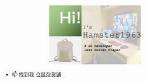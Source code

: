 <p align="center">
  <img src= "/me.jpeg" width="50%"></img>
</p>

- 📫 找到我 [仓鼠杂货铺](https://buycoffee.top)

